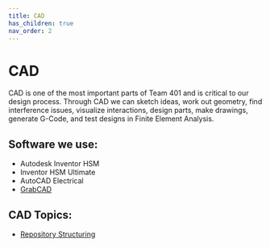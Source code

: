 ```yaml
---
title: CAD
has_children: true
nav_order: 2
---
```


# CAD

CAD is one of the most important parts of Team 401 and is critical to our design process. Through CAD we can sketch ideas, work out geometry, find interference issues, visualize interactions, design parts, make drawings, generate G-Code, and test designs in Finite Element Analysis.

## Software we use:

* Autodesk Inventor HSM
* Inventor HSM Ultimate
* AutoCAD Electrical
* [GrabCAD](GrabCAD.md)

## CAD Topics:
* [Repository Structuring](CAD-Repository-Structuring.md)